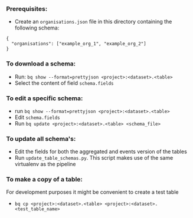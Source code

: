 ### Prerequisites:
- Create an `organisations.json` file in this directory containing the following schema:
```
{
  "organisations": ["example_org_1", "example_org_2"]
}
```

### To download a schema:
- Run: `bq show --format=prettyjson <project>:<dataset>.<table>`
- Select the content of field `schema.fields`

### To edit a specific schema:
- run `bq show --format=prettyjson <project>:<dataset>.<table>`
- Edit `schema.fields`
- Run `bq update <project>:<dataset>.<table> <schema_file>`

### To update all schema's:
- Edit the fields for both the aggregated and events version of the tables
- Run `update_table_schemas.py`. This script makes use of the same virtualenv as the pipeline

### To make a copy of a table:
For development purposes it might be convenient to create a test table
- `bq cp <project>:<dataset>.<table> <project>:<dataset>.<test_table_name>`
